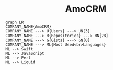 <h1 align="center">AmoCRM</h1>

```mermaid
graph LR
COMPANY_NAME{AmoCRM}
COMPANY_NAME ---> U{Users} ---> UN[3]
COMPANY_NAME ---> R{Repositories} ---> RN[28]
COMPANY_NAME ---> G{Gists} ---> GN[0]
COMPANY_NAME ---> ML{Most Used<br>Languages}
ML --> Swift
ML --> JavaScript
ML --> Perl
ML --> Liquid
```
